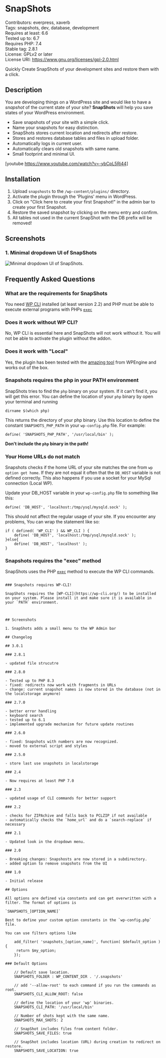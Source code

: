 # SnapShots

Contributors: everpress, xaverb  
Tags: snapshots, dev, database, development  
Requires at least: 6.6  
Tested up to: 6.7  
Requires PHP: 7.4  
Stable tag: 2.8.1  
License: GPLv2 or later  
License URI: <https://www.gnu.org/licenses/gpl-2.0.html>

Quickly Create SnapShots of your development sites and restore them with a click.

## Description

You are developing things on a WordPress site and would like to have a _snapshot_ of the current state of your site? **SnapShots** will help you save states of your WordPress environment.

- Save snapshots of your site with a simple click.
- Name your snapshots for easy distinction.
- SnapShots stores current location and redirects after restore.
- Stores and restores database tables and files in upload folder.
- Automatically logs in current user.
- Automatically clears old snapshots with same name.
- Small footprint and minimal UI.

[youtube https://www.youtube.com/watch?v=-ybCpL5Ri44]

## Installation

1. Upload `snapshosts` to the `/wp-content/plugins/` directory.
2. Activate the plugin through the 'Plugins' menu in WordPress.
3. Click on "Click here to create your first Snapshot!" in the admin bar to create your first Snapshot.
4. Restore the saved snapshot by clicking on the menu entry and confirm.
5. All tables not used in the current SnapShot with the DB prefix will be removed!

## Screenshots

### 1. Minimal dropdown UI of SnapShots

![Minimal dropdown UI of SnapShots.](https://ps.w.org/snapshots/assets/screenshot-1.png)

## Frequently Asked Questions

### What are the requirements for SnapShots

You need [WP CLI](https://wp-cli.org/) installed (at least version 2.2) and PHP must be able to execute external programs with PHPs [`exec`](https://www.php.net/manual/en/function.exec.php)

### Does it work without WP CLI?

No, WP CLI is essential here and SnapShots will not work without it. You will not be able to activate the plugin without the addon.

### Does it work with "Local"

Yes, the plugin has been tested with the [amazing tool](https://localwp.com/) from WPEngine and works out of the box.

### Snapshots requires the php in your PATH environment

SnapShots tries to find the `php` binary on your system. If it can't find it, you will get this error. You can define the location of your `php` binary by open your terminal and running

```
dirname $(which php)
```

This returns the directory of your php binary. Use this location to define the constant `SNAPSHOTS_PHP_PATH` in your `wp-config.php` file. For example:

```
define( 'SNAPSHOTS_PHP_PATH', '/usr/local/bin' );
```

**Don't include the `php` binary in the path!**

### Your Home URLs do not match

Snapshots checks if the home URL of your site matches the one from `wp option get home`. If they are not equal it often that the `DB_HOST` variable is not defined correctly. This also happens if you use a socket for your MySql connection (Local WP).

Update your DB_HOST variable in your `wp-config.php` file to something like this:

```
define( 'DB_HOST', 'localhost:/tmp/ysql/mysqld.sock' );
```

This should not affect the regular usage of your site. If you encounter any problems, You can wrap the statement like so:

```
if ( defined( 'WP_CLI' ) && WP_CLI ) {
    define( 'DB_HOST', 'localhost:/tmp/ysql/mysqld.sock' );
}else{
    define( 'DB_HOST', 'localhost' );
}
```

### Snapshots requires the "exec" method

SnapShots uses the PHP [`exec`](https://www.php.net/manual/en/function.exec.php) method to execute the WP CLI commands.

```

### Snapshots requires WP-CLI!

SnapShots requires the [WP-CLI](https://wp-cli.org/) to be installed on your system. Please install it and make sure it is available in your `PATH` environment.



## Screenshots

1. SnapShots adds a small menu to the WP Admin bar

## Changelog

## 3.0.1

### 2.8.1

- updated file strucutre

### 2.8.0

- Tested up to PHP 8.3
- fixed: redirects now work with fragments in URLs
- change: current snapshot names is now stored in the database (not in the localstorage anymore)

### 2.7.0

- better error handling
- keyboard search
- tested up to 6.1
- implemented upgrade mechanism for future update routines

### 2.6.0

- fixed: Snapshots with numbers are now recognized.
- moved to external script and styles

### 2.5.0

- store last use snapshots in localstorage

### 2.4

- Now requires at least PHP 7.0

### 2.3

- updated usage of CLI commands for better support

### 2.2

- checks for ZIPAchive and falls back to PCLZIP if not available
- automatically checks the `home_url` and do a `search-replace` if necessary

### 2.1

- Updated look in the dropdown menu.

### 2.0

- Breaking changes: Snapshosts are now stored in a subdirectory.
- added option to remove snapshots from the UI

### 1.0

- Initial release

## Options

All options are defined via constants and can get overwritten with a filter. The format of options is

`SNAPSHOTS_[OPTION_NAME]`

Best to define your custom option constants in the `wp-config.php` file.

You can use filters options like

    add_filter( 'snapshots_[option_name]', function( $default_option ){
     return $my_option;
    });

### Default Options

    // Default save location.
    SNAPSHOTS_FOLDER : WP_CONTENT_DIR . '/.snapshots'

    // add '--allow-root' to each command if you run the commands as root.
    SNAPSHOTS_CLI_ALLOW_ROOT: false

    // define the location of your 'wp' binaries.
    SNAPSHOTS_CLI_PATH: '/usr/local/bin'

    // Number of shots kept with the same name.
    SNAPSHOTS_MAX_SHOTS: 2

    // SnapShot includes files from content folder.
    SNAPSHOTS_SAVE_FILES: true

    // SnapShot includes location (URL) during creation to redirect on restore.
    SNAPSHOTS_SAVE_LOCATION: true


